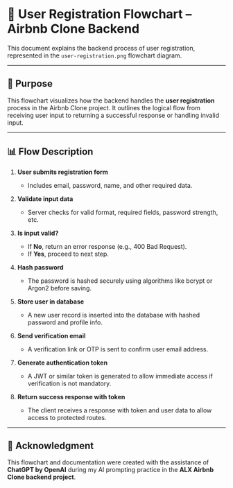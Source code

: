 # 🔄 User Registration Flowchart – Airbnb Clone Backend

This document explains the backend process of user registration, represented in the `user-registration.png` flowchart diagram.

---

## 🧩 Purpose

This flowchart visualizes how the backend handles the **user registration** process in the Airbnb Clone project. It outlines the logical flow from receiving user input to returning a successful response or handling invalid input.

---

## 📊 Flow Description

1. **User submits registration form**
   - Includes email, password, name, and other required data.

2. **Validate input data**
   - Server checks for valid format, required fields, password strength, etc.

3. **Is input valid?**
   - If **No**, return an error response (e.g., 400 Bad Request).
   - If **Yes**, proceed to next step.

4. **Hash password**
   - The password is hashed securely using algorithms like bcrypt or Argon2 before saving.

5. **Store user in database**
   - A new user record is inserted into the database with hashed password and profile info.

6. **Send verification email**
   - A verification link or OTP is sent to confirm user email address.

7. **Generate authentication token**
   - A JWT or similar token is generated to allow immediate access if verification is not mandatory.

8. **Return success response with token**
   - The client receives a response with token and user data to allow access to protected routes.

---

## 🙏 Acknowledgment

This flowchart and documentation were created with the assistance of **ChatGPT by OpenAI** during my AI prompting practice in the **ALX Airbnb Clone backend project**.
